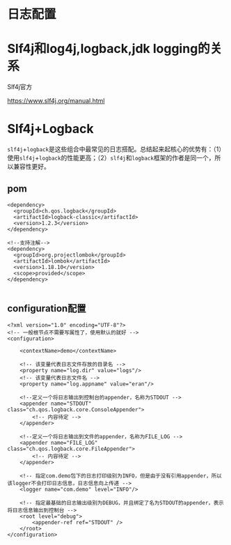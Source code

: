 # 日志配置

# Slf4j和log4j,logback,jdk logging的关系



Slf4j官方

https://www.slf4j.org/manual.html



# Slf4j+Logback

`slf4j`+`logback`是这些组合中最常见的日志搭配。总结起来起核心的优势有：（1）使用`slf4j`+`logback`的性能更高；（2）`slf4j`和`logback`框架的作者是同一个，所以兼容性更好。



## pom



```
<dependency> 
  <groupId>ch.qos.logback</groupId>
  <artifactId>logback-classic</artifactId>
  <version>1.2.3</version>
</dependency>

<!--支持注解-->
<dependency>
  <groupId>org.projectlombok</groupId>
  <artifactId>lombok</artifactId>
  <version>1.18.10</version>
  <scope>provided</scope>
</dependency>


```



## configuration配置

```
<?xml version="1.0" encoding="UTF-8"?>
<!-- 一般根节点不需要写属性了，使用默认的就好 -->
<configuration>
 
    <contextName>demo</contextName>
    
    <!-- 该变量代表日志文件存放的目录名 -->
    <property name="log.dir" value="logs"/>
    <!-- 该变量代表日志文件名 -->
	<property name="log.appname" value="eran"/>
    
    <!--定义一个将日志输出到控制台的appender，名称为STDOUT -->
    <appender name="STDOUT" class="ch.qos.logback.core.ConsoleAppender">
        <!-- 内容待定 -->
    </appender>
    
    <!--定义一个将日志输出到文件的appender，名称为FILE_LOG -->
    <appender name="FILE_LOG" class="ch.qos.logback.core.FileAppender">
        <!-- 内容待定 -->
    </appender>
  
    <!-- 指定com.demo包下的日志打印级别为INFO，但是由于没有引用appender，所以该logger不会打印日志信息，日志信息向上传递 -->
    <logger name="com.demo" level="INFO"/>
  
    <!-- 指定最基础的日志输出级别为DEBUG，并且绑定了名为STDOUT的appender，表示将日志信息输出到控制台 -->
    <root level="debug">
        <appender-ref ref="STDOUT" />
    </root>
</configuration>

```

